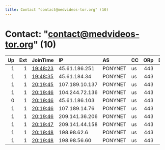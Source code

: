 ```yaml
---
title: Contact "contact@medvideos-tor.org" (10)
---
```


# Contact: "contact@medvideos-tor.org" (10)

|   Up |   Ext | JoinTime                                                                                              | IP             | AS      | CC   |   ORp |   Dirp | OS    | Version   | Nickname        |   eFamMembers |
|-----:|------:|:------------------------------------------------------------------------------------------------------|:---------------|:--------|:-----|------:|-------:|:------|:----------|:----------------|--------------:|
|    1 |     1 | [19:48:23](https://nusenu.github.io/OrNetStats/w/relay/4A4012DF5A0DEC95C78BA6C7A149181DC1E4157C.html) | 45.61.186.251  | PONYNET | us   |   443 |      0 | Linux | 0.4.6.8   | MMDVExitRelay12 |            21 |
|    1 |     1 | [19:48:35](https://nusenu.github.io/OrNetStats/w/relay/56713CA4BD7116B5C875B15E9FA3ABC1E6650597.html) | 45.61.184.34   | PONYNET | us   |   443 |      0 | Linux | 0.4.6.8   | MMDVExitRelay20 |            21 |
|    1 |     1 | [20:19:45](https://nusenu.github.io/OrNetStats/w/relay/6FA4612928A2FBD0294E65B843B56E231D8F4B79.html) | 107.189.10.137 | PONYNET | us   |   443 |      0 | Linux | 0.4.6.8   | MMDVExitRelay21 |            21 |
|    1 |     1 | [20:19:46](https://nusenu.github.io/OrNetStats/w/relay/54EBCACB6E51304CE48E98886B286413DF2C30EE.html) | 104.244.72.136 | PONYNET | us   |   443 |      0 | Linux | 0.4.6.8   | MMDVExitRelay17 |            21 |
|    0 |     1 | [20:19:46](https://nusenu.github.io/OrNetStats/w/relay/9330A89AC30EDA2293256155E8A2ED9ABAEE8A41.html) | 45.61.186.103  | PONYNET | us   |   443 |      0 | Linux | 0.4.6.8   | MMDVExitRelay13 |            21 |
|    1 |     1 | [20:19:46](https://nusenu.github.io/OrNetStats/w/relay/D51D79F113C81EE6C8AF5F5032A5936C304ED8EF.html) | 107.189.14.76  | PONYNET | us   |   443 |      0 | Linux | 0.4.6.8   | MMDVExitRelay16 |            21 |
|    1 |     1 | [20:19:46](https://nusenu.github.io/OrNetStats/w/relay/FD739BEC18D46BC350D7C721F7FED41708ACBE20.html) | 209.141.36.206 | PONYNET | us   |   443 |      0 | Linux | 0.4.6.8   | MMDVExitRelay15 |            21 |
|    1 |     1 | [20:19:47](https://nusenu.github.io/OrNetStats/w/relay/6536F68019378E46127EFBBA80D7C0E997ED5E63.html) | 209.141.44.158 | PONYNET | us   |   443 |      0 | Linux | 0.4.6.8   | MMDVExitRelay14 |            21 |
|    1 |     1 | [20:19:48](https://nusenu.github.io/OrNetStats/w/relay/5259DFE0E23E05120A77BDAFEA95EB99F2480D1A.html) | 198.98.62.6    | PONYNET | us   |   443 |      0 | Linux | 0.4.6.8   | MMDVExitRelay18 |            21 |
|    1 |     1 | [20:19:48](https://nusenu.github.io/OrNetStats/w/relay/B65369AC21439A97BD6E24FE37EEDDF7766A3905.html) | 198.98.56.60   | PONYNET | us   |   443 |      0 | Linux | 0.4.6.8   | MMDVExitRelay19 |            21 |

